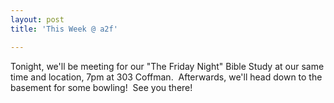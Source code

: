 ```yaml
---
layout: post
title: 'This Week @ a2f'

---
```


Tonight, we'll be meeting for our "The Friday Night" Bible Study at our same time and location, 7pm at 303 Coffman.  Afterwards, we'll head down to the basement for some bowling!  See you there!